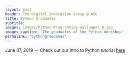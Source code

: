 ```yaml
---
layout: post
header: The Digital Innovation Group @ ASU
title: Python Graduates
subtitle:
images: images/Python-Programming-wallpaper_8.jpg
images_caption: "The graduates of the Python Workshop"
permalink: "pythongraduates"
---
```


June 07, 2019 — Check out our Intro to Python tutorial <a href= "https://github.com/diging-training/intro-to-python/blob/master/python_intro.ipynb" target= "_blank" > here</a>
